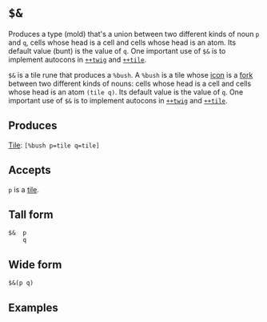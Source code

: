 `$&` 
====

Produces a type (mold) that's a union between two different kinds of noun `p` and `q`, cells whose head is a cell and cells whose head is an atom. Its default value (bunt) is the value of `q`. One important use of `$&` is to implement autocons in [`++twig`]() and [`++tile`]().


`$&` is a tile rune that produces a `%bush`. A `%bush` is a tile whose
[icon]() is a [fork]() between two different kinds of nouns: cells whose
head is a cell and cells whose head is an atom `(tile q)`. Its default
value is the value of `q`. One important use of `$&` is to implement
autocons in [`++twig`]() and [`++tile`]().

Produces
--------

[Tile](): `[%bush p=tile q=tile]`

Accepts
-------

`p` is a [tile]().

Tall form
---------

    $&  p
        q

Wide form
---------

    $&(p q)

Examples
--------
